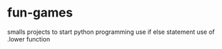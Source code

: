 # fun-games
smalls projects to start python programming 
use if else statement
use of .lower function
